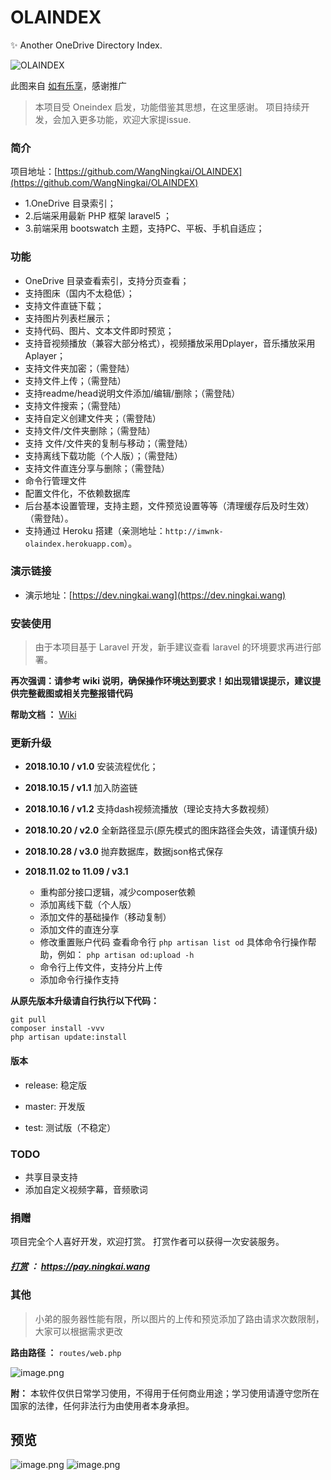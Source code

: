 # OLAINDEX

✨ Another OneDrive Directory Index.

![OLAINDEX](https://i.loli.net/2018/10/11/5bbf40831f294.jpg)

此图来自 [如有乐享](https://51.ruyo.net/)，感谢推广

> 本项目受 Oneindex 启发，功能借鉴其思想，在这里感谢。 项目持续开发，会加入更多功能，欢迎大家提issue.

### 简介

项目地址：[https://github.com/WangNingkai/OLAINDEX](https://github.com/WangNingkai/OLAINDEX)

- 1.OneDrive 目录索引；
- 2.后端采用最新 PHP 框架 laravel5 ；
- 3.前端采用 bootswatch 主题，支持PC、平板、手机自适应；

### 功能

- OneDrive 目录查看索引，支持分页查看；
- 支持图床（国内不太稳低）；
- 支持文件直链下载；
- 支持图片列表栏展示；
- 支持代码、图片、文本文件即时预览；
- 支持音视频播放（兼容大部分格式），视频播放采用Dplayer，音乐播放采用Aplayer；
- 支持文件夹加密；（需登陆）
- 支持文件上传；（需登陆）
- 支持readme/head说明文件添加/编辑/删除；（需登陆）
- 支持文件搜索；（需登陆）
- 支持自定义创建文件夹；（需登陆）
- 支持文件/文件夹删除；（需登陆）
- 支持 文件/文件夹的复制与移动；（需登陆）
- 支持离线下载功能（个人版）；（需登陆）
- 支持文件直连分享与删除；（需登陆）
- 命令行管理文件
- 配置文件化，不依赖数据库
- 后台基本设置管理，支持主题，文件预览设置等等（清理缓存后及时生效）（需登陆）。
- 支持通过 Heroku 搭建（亲测地址：`http://imwnk-olaindex.herokuapp.com`）。

### 演示链接

- 演示地址：[https://dev.ningkai.wang](https://dev.ningkai.wang)

### 安装使用

> 由于本项目基于 Laravel 开发，新手建议查看 laravel 的环境要求再进行部署。

**再次强调：请参考 wiki 说明，确保操作环境达到要求！如出现错误提示，建议提供完整截图或相关完整报错代码**

**帮助文档 ：** [Wiki](https://github.com/WangNingkai/OLAINDEX/wiki)

### 更新升级

- **2018.10.10 / v1.0**
安装流程优化；
- **2018.10.15 / v1.1**
加入防盗链
- **2018.10.16 / v1.2**
支持dash视频流播放（理论支持大多数视频）
- **2018.10.20 / v2.0**
全新路径显示(原先模式的图床路径会失效，请谨慎升级)
- **2018.10.28 / v3.0**
抛弃数据库，数据json格式保存
- **2018.11.02 to 11.09 / v3.1**

  - 重构部分接口逻辑，减少composer依赖
  - 添加离线下载（个人版）
  - 添加文件的基础操作（移动复制）
  - 添加文件的直连分享
  - 修改重置账户代码 查看命令行 `php artisan list od` 具体命令行操作帮助，例如： `php artisan od:upload -h`
  - 命令行上传文件，支持分片上传
  - 添加命令行操作支持

**从原先版本升级请自行执行以下代码：**

```
git pull
composer install -vvv
php artisan update:install
```


#### 版本

- release: 稳定版

- master: 开发版

- test: 测试版（不稳定）

### TODO

- 共享目录支持
- 添加自定义视频字幕，音频歌词

### 捐赠

项目完全个人喜好开发，欢迎打赏。
打赏作者可以获得一次安装服务。


##### [打赏](https://pay.ningkai.wang) ： https://pay.ningkai.wang

### 其他 

> 小弟的服务器性能有限，所以图片的上传和预览添加了路由请求次数限制，大家可以根据需求更改

**路由路径 ：** `routes/web.php`

![image.png](https://i.loli.net/2018/10/27/5bd473aa6bc75.png)

**附：** 本软件仅供日常学习使用，不得用于任何商业用途；学习使用请遵守您所在国家的法律，任何非法行为由使用者本身承担。

## 预览

![image.png](https://i.loli.net/2018/10/27/5bd473a992fa6.png)
![image.png](https://i.loli.net/2018/10/27/5bd473a7c6716.png)

